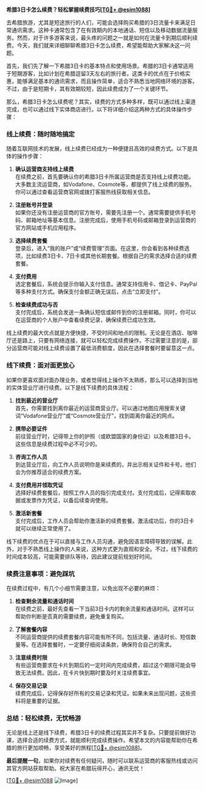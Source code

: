 **希腊3日卡怎么续费？轻松掌握续费技巧[[TG💪+ @esim1088](https://t.me/s/esim1088)]**

去希腊旅游，尤其是短途旅行的人们，可能会选择购买希腊的3日流量卡来满足日常通讯需求。这种卡通常包含了在有效期内的本地通话、短信以及移动数据流量服务。然而，对于许多游客来说，最头疼的问题之一就是如何在流量卡到期后顺利续费。今天，我们就来详细聊聊希腊3日卡怎么续费，希望能帮助大家解决这一问题。

首先，我们先了解一下希腊3日卡的基本特点和使用场景。希腊的3日卡通常适用于短期游客，比如计划在希腊逗留3天左右的旅行者。这类卡的优点在于价格实惠，能够满足基本的通讯需求，而且操作简单，适合不熟悉当地网络环境的游客。不过，由于是短期卡，其有效期较短，因此续费成为了一个关键环节。

那么，希腊3日卡怎么续费呢？其实，续费的方式多种多样，既可以通过线上渠道完成，也可以通过线下实体商店进行。以下将详细介绍这两种方式的具体操作步骤：

### 线上续费：随时随地搞定

随着互联网技术的发展，线上续费已经成为一种便捷且高效的续费方式。以下是具体的操作步骤：

1. **确认运营商支持线上续费**  
   在续费之前，首先要确认你的希腊3日卡所属运营商是否支持线上续费功能。大多数主流运营商，如Vodafone、Cosmote等，都提供了线上续费的服务。你可以通过查看运营商官网或拨打客服热线获取相关信息。

2. **注册账号并登录**  
   如果你还没有注册运营商的官方账号，需要先注册一个。通常需要提供手机号码、邮箱地址等基本信息。注册完成后，使用手机号码或邮箱登录到运营商的官方网站或手机应用程序。

3. **选择续费套餐**  
   登录后，进入“我的账户”或“续费管理”页面。在这里，你会看到各种续费选项，比如续费3日卡、7日卡或其他长期套餐。根据自己的需求选择合适的续费套餐。

4. **支付费用**  
   选定套餐后，系统会提示你输入支付信息。通常支持信用卡、借记卡、PayPal等多种支付方式。确保支付金额正确无误后，点击“立即支付”。

5. **检查续费成功与否**  
   支付完成后，系统会发送一条确认短信或邮件到你的注册邮箱。同时，你可以在运营商的个人账户中查看续费记录，确保续费已成功生效。

线上续费的最大优点就是方便快捷，不受时间和地点的限制。无论是在酒店、咖啡厅还是路上，只要有网络连接，就可以轻松完成续费操作。不过需要注意的是，部分运营商可能对线上续费设置了最低消费额度，因此在选择套餐时要留意这一点。

### 线下续费：面对面更放心

如果你更喜欢面对面办理业务，或者觉得线上操作不太熟练，那么可以选择到当地的实体营业厅进行续费。以下是线下续费的具体流程：

1. **找到最近的营业厅**  
   首先，你需要找到离你最近的运营商营业厅。可以通过地图应用搜索关键词“Vodafone营业厅”或“Cosmote营业厅”，找到距离你最近的网点。

2. **携带必要证件**  
   前往营业厅时，记得带上你的护照（或欧盟国家的身份证）以及希腊3日卡。这些信息是续费过程中必不可少的。

3. **咨询工作人员**  
   到达营业厅后，向工作人员说明你是来续费的，并出示相关证件和卡号。他们会为你推荐适合的续费方案。

4. **支付费用并领取凭证**  
   选择好续费套餐后，按照工作人员的指引完成支付。支付完成后，记得索取收据或发票作为凭证，以备后续查询使用。

5. **激活新套餐**  
   支付完成后，工作人员会帮助你激活新的续费套餐。激活成功后，你的3日卡就可以继续正常使用了。

线下续费的优点在于可以直接与工作人员沟通，避免因语言障碍导致的误解。此外，对于不熟悉线上操作的人来说，这种方式更为直观和安全。不过，线下续费的时间成本较高，可能需要排队等待，因此建议提前规划好时间。

### 续费注意事项：避免踩坑

在续费过程中，有几个小细节需要注意，以免出现不必要的麻烦：

1. **检查剩余流量和通话时间**  
   在续费之前，最好先查看一下当前3日卡内的剩余流量和通话时间。这样可以帮助你判断是否真的需要续费，避免重复购买。

2. **了解套餐内容**  
   不同运营商提供的续费套餐内容可能有所不同，包括流量、通话时长、短信数量等。在选择套餐时，一定要仔细阅读条款，确保符合自己的需求。

3. **注意续费时限**  
   有些运营商要求在卡片到期后的一定时间内完成续费，超过这个期限可能会导致无法续费。因此，在卡片快到期时要及时关注续费事宜。

4. **保存交易记录**  
   续费完成后，记得保存好所有的交易记录和凭证。如果未来出现问题，这些资料将是重要的证据。

### 总结：轻松续费，无忧畅游

无论是线上还是线下续费，希腊3日卡的续费过程其实并不复杂。只要提前做好功课，选择合适的续费方式，就能顺利完成续费操作。希望本文的内容能帮助你在希腊的旅行更加顺畅，享受美好的旅程[[TG💪+ @esim1088](https://t.me/s/esim1088)]。

**最后提醒一句**，如果你对续费有任何疑问，随时可以联系运营商的客服热线或访问其官方网站获取帮助。祝大家在希腊玩得开心，通讯无忧！

[[TG💪+ @esim1088](https://t.me/s/esim1088) ![Image](https://i.postimg.cc/4NQfJmqS/Snipaste-2025-05-13-00-14-12.png)]